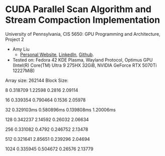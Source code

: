 CUDA Parallel Scan Algorithm and Stream Compaction Implementation
======================

University of Pennsylvania, CIS 5650: GPU Programming and Architecture, Project 2

- Amy Liu
  - [Personal Website](https://amyliu.dev), [LinkedIn](https://linkedin.com/in/miyalana), [Github](https://github.com/mialana).
- Tested on: Fedora 42 KDE Plasma, Wayland Protocol, Optimus GPU (Intel(R) Core(TM) Ultra 9 275HX 32GiB, NVIDIA GeForce RTX 5070Ti 12227MiB)

Array size: 262144
Block Size: 

8
0.318709
1.22598
0.2816
2.09114

16
0.339354
0.790464
0.1536
2.05978

32
0.329103ms 
0.580896ms 
0.139808ms
1.20006ms

128
0.342237
2.14592
0.26032
2.06634

256
0.331082
0.4792
0.246752
2.13478

512
0.321641
2.85651
0.239296
2.04694

1024
0.335945
0.504672
0.26576
2.13779

